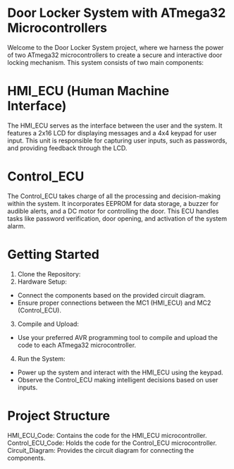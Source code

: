 # Door Locker System with ATmega32 Microcontrollers
Welcome to the Door Locker System project, where we harness the power of two ATmega32 microcontrollers to create a secure and interactive door locking mechanism. This system consists of two main components:

# HMI_ECU (Human Machine Interface)
The HMI_ECU serves as the interface between the user and the system. It features a 2x16 LCD for displaying messages and a 4x4 keypad for user input. This unit is responsible for capturing user inputs, such as passwords, and providing feedback through the LCD.

# Control_ECU
The Control_ECU takes charge of all the processing and decision-making within the system. It incorporates EEPROM for data storage, a buzzer for audible alerts, and a DC motor for controlling the door. This ECU handles tasks like password verification, door opening, and activation of the system alarm.

# Getting Started
1. Clone the Repository:
2. Hardware Setup:
  - Connect the components based on the provided circuit diagram.
  - Ensure proper connections between the MC1 (HMI_ECU) and MC2 (Control_ECU).
3. Compile and Upload:
  - Use your preferred AVR programming tool to compile and upload the code to each ATmega32 microcontroller.
4. Run the System:
  - Power up the system and interact with the HMI_ECU using the keypad.
  - Observe the Control_ECU making intelligent decisions based on user inputs.

# Project Structure
HMI_ECU_Code: Contains the code for the HMI_ECU microcontroller.
Control_ECU_Code: Holds the code for the Control_ECU microcontroller.
Circuit_Diagram: Provides the circuit diagram for connecting the components.
